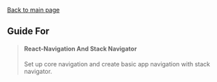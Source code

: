[Back to main page](../readme.md)

## Guide For

> #### React-Navigation And Stack Navigator
> Set up core navigation and create basic app navigation with stack navigator.
